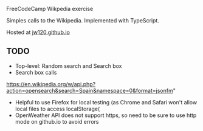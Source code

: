 
FreeCodeCamp Wikpedia exercise

Simples calls to the Wikipedia. Implemented with TypeScript.

Hosted at [jw120.github.io](https://jw120.github.io)

## TODO

* Top-level: Random search and Search box
* Search box calls

https://en.wikipedia.org/w/api.php?action=opensearch&search=Spain&namespace=0&format=jsonfm"

* Helpful to use Firefox for local testing (as Chrome and Safari won't allow local files to access localStorage(
* OpenWeather API does not support https, so need to be sure to use http mode on github.io to avoid errors
